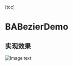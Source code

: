 [toc]
# BABezierDemo
## 实现效果
![Image text](http://ww2.sinaimg.cn/large/005Xtdi2jw1f72ddc0yh4g308c0et43r.gif)